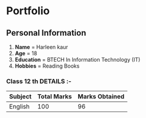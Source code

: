 # Portfolio

## Personal Information 

1. **Name** = Harleen kaur
2. **Age** = 18
3. **Education** = BTECH In Information Technology (IT)
4. **Hobbies** = Reading Books 

### Class 12 th DETAILS :-

|**Subject**|**Total Marks**|**Marks Obtained**|
| ----------- | ----------- | ----------- |
|English|100|96|
     
